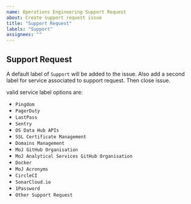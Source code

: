 ```yaml
---
name: Operations Engineering Support Request
about: Create support request issue
title: "Support Request"
labels: "Support"
assignees: ""
---
```


## Support Request

A default label of `Support` will be added to the issue. Also add a second label for service associated to support request. Then close issue.

valid service label options are:

- `Pingdom`
- `PagerDuty`
- `LastPass`
- `Sentry`
- `OS Data Hub APIs`
- `SSL Certificate Management`
- `Domains Management`
- `MoJ GitHub Organisation`
- `MoJ Analytical Services GitHub Organisation`
- `Docker`
- `MoJ Acronyms`
- `CircleCI`
- `SonarCloud.io`
- `1Password`
- `Other Support Request`
